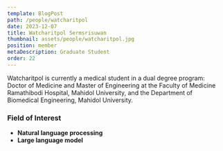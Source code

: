 ```yaml
---
template: BlogPost
path: /people/watcharitpol
date: 2023-12-07
title: Watcharitpol Sermsrisuwan
thumbnail: assets/people/watcharitpol.jpg
position: member
metaDescription: Graduate Student
order: 22
---
```


Watcharitpol is currently a medical student in a dual degree program: Doctor of Medicine and Master of Engineering at the Faculty of Medicine Ramathibodi Hospital, Mahidol University, and the Department of Biomedical Engineering, Mahidol University.

### Field of Interest

- **Natural language processing**
- **Large language model**
